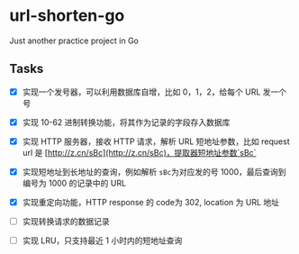 # url-shorten-go
Just another practice project in Go

## Tasks

- [x] 实现一个发号器，可以利用数据库自增，比如 0，1，2，给每个 URL 发一个号
- [x] 实现 10-62 进制转换功能，将其作为记录的字段存入数据库
- [x] 实现 HTTP 服务器，接收 HTTP 请求，解析 URL 短地址参数，比如 request url 是 [http://z.cn/sBc](http://z.cn/sBc)，提取器短地址参数`sBc`
- [x] 实现短地址到长地址的查询，例如解析 `sBc`为对应发的号 1000，最后查询到编号为 1000 的记录中的 URL
- [x] 实现重定向功能，HTTP response 的 code为 302, location 为 URL 地址
- [ ] 实现转换请求的数据记录
- [ ] 实现 LRU，只支持最近 1 小时内的短地址查询

